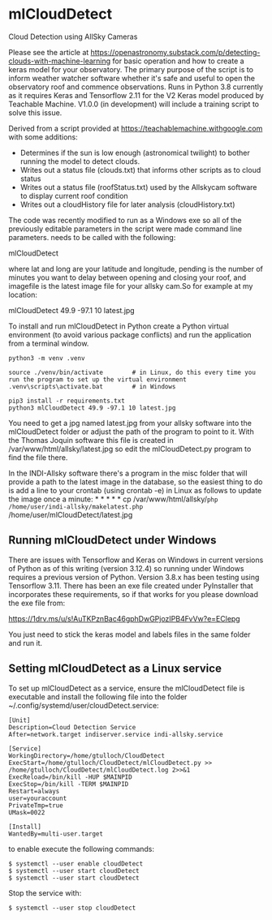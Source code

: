 # mlCloudDetect
Cloud Detection using AllSky Cameras

Please see the article at https://openastronomy.substack.com/p/detecting-clouds-with-machine-learning for basic operation and how to create a keras model for your observatory. The primary purpose of the script is to inform weather watcher software whether it's safe and useful to open the observatory roof and commence observations. Runs in Python 3.8 currently as it requires Keras and Tensorflow 2.11 for the V2 Keras model produced by Teachable Machine. V1.0.0 (in development) will include a training script to solve this issue.

Derived from a script provided at https://teachablemachine.withgoogle.com with some additions:
* Determines if the sun is low enough (astronomical twilight) to bother running the model to detect clouds.
* Writes out a status file (clouds.txt) that informs other scripts as to cloud status
* Writes out a status file (roofStatus.txt) used by the Allskycam software to display current roof condition
* Writes out a cloudHistory file for later analysis (cloudHistory.txt)

The code was recently modified to run as a Windows exe so all of the previously editable parameters in the script were made command line parameters. needs to be called with the following:

mlCloudDetect <lat> <long> <pending> <imagefile>

where lat and long are your latitude and longitude, pending is the number of minutes you want to delay between opening and closing your roof, and imagefile is the latest image file for your allsky cam.So for example at my location:

mlCloudDetect 49.9 -97.1 10 latest.jpg

To install and run mlCloudDetect in Python create a Python virtual environment (to avoid various package conflicts) and run the application from a terminal window.

    python3 -m venv .venv

    source ./venv/bin/activate        # in Linux, do this every time you run the program to set up the virtual environment
    .venv\scripts\activate.bat        # in Windows

    pip3 install -r requirements.txt
    python3 mlCloudDetect 49.9 -97.1 10 latest.jpg

You need to get a jpg named latest.jpg from your allsky software into the mlCloudDetect folder or adjust the path of the program to point to it. With the Thomas Joquin software this file is created in /var/www/html/allsky/latest.jpg so edit the mlCloudDetect.py program to find the file there.

In the INDI-Allsky software there's a program in the misc folder that will provide a path to the latest image in the database, so the easiest thing to do is add a line to your crontab (using crontab -e) in Linux as follows to update the image once a minute:
    * * * * * cp /var/www/html/allsky/`php /home/user/indi-allsky/makelatest.php` /home/user/mlCloudDetect/latest.jpg

## Running mlCloudDetect under Windows
There are issues with Tensorflow and Keras on Windows in current versions of Python as of this writing (version 3.12.4) so running under Windows requires a previous version of Python. Version 3.8.x has been testing using Tensorflow 3.11. There has been an exe file created under PyInstaller that incorporates these requirements, so if that works for you please download the exe file from:

https://1drv.ms/u/s!AuTKPznBac46gphDwGPjozIPB4FvVw?e=EClepg

You just need to stick the keras model and labels files in the same folder and run it.

## Setting mlCloudDetect as a Linux service
To set up mlCloudDetect as a service, ensure the mlCloudDetect file is executable and install the following file into the folder ~/.config/systemd/user/cloudDetect.service:

    [Unit]
    Description=Cloud Detection Service
    After=network.target indiserver.service indi-allsky.service
 
    [Service]
    WorkingDirectory=/home/gtulloch/CloudDetect
    ExecStart=/home/gtulloch/CloudDetect/mlCloudDetect.py >> /home/gtulloch/CloudDetect/mlCloudDetect.log 2>>&1 
    ExecReload=/bin/kill -HUP $MAINPID
    ExecStop=/bin/kill -TERM $MAINPID
    Restart=always
    user=youraccount
    PrivateTmp=true
    UMask=0022

    [Install]
    WantedBy=multi-user.target

to enable execute the following commands:

    $ systemctl --user enable cloudDetect
    $ systemctl --user start cloudDetect
    $ systemctl --user start cloudDetect

Stop the service with:

    $ systemctl --user stop cloudDetect

    



